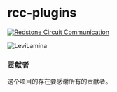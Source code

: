 # rcc-plugins

[![Redstone Circuit Communication](https://img.shields.io/badge/Redstone_Circuit_Communication-red?style=for-the-badge&logo=tencent%20qq)
](https://qm.qq.com/q/2BMxHEmRmM)  


![LeviLamina](https://socialify.git.ci/LiteLDev/LeviLamina/image)

### 贡献者

这个项目的存在要感谢所有的贡献者。


